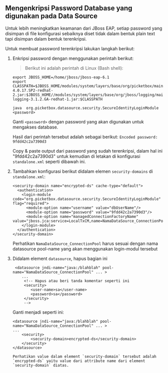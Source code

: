 ## Mengenkripsi Password Database yang digunakan pada Data Source

Untuk lebih meningkatkan keamanan dari JBoss EAP, setiap password yang disimpan di file konfigurasi sebaiknya diset tidak dalam bentuk plain text tapi disimpan
dalam bentuk terenkripsi.

Untuk membuat password terenkripsi lakukan langkah berikut:

1.  Enkripsi password dengan menggunakan perintah berikut:

    > Berikut ini adalah perintah di Linux (Bash shell):
    
    ```
    export JBOSS_HOME=/home/jboss/jboss-eap-6.1
    export CLASSPATH=$JBOSS_HOME/modules/system/layers/base/org/picketbox/main/picketbox-4.0.17.SP2-redhat-2.jar:$JBOSS_HOME//modules/system/layers/base/org/jboss/logging/main/jboss-logging-3.1.2.GA-redhat-1.jar:$CLASSPATH

    java  org.picketbox.datasource.security.SecureIdentityLoginModule <password>
    ```

    Ganti `<password>` dengan password yang akan digunakan untuk mengakses database.

    Hasil dari perintah tersebut adalah sebagai berikut: `Encoded password: 9fdd42c2a7390d3`
    
    Copy & paste output dari password yang sudah terenkripsi, dalam hal ini "9fdd42c2a7390d3" untuk kemudian di letakan di konfigurasi `standalone.xml` seperti dibawah ini.

2.  Tambahkan konfigurasi berikut didalam elemen `security-domains` di `standalone.xml`:

    ```
    <security-domain name="encrypted-ds" cache-type="default">  
      <authentication>  
        <login-module code="org.picketbox.datasource.security.SecureIdentityLoginModule" flag="required">  
          <module-option name="username" value="dbUserName"/>  
          <module-option name="password" value="9fdd42c2a7390d3"/>  
          <module-option name="managedConnectionFactoryName" value="jboss.jca:service=LocalTxCM,name=NamaDataSource_ConnectionPool"/>  
        </login-module>  
      </authentication>  
    </security-domain>
    ```

    Perhatikan `NamaDataSource_ConnectionPool` harus sesuai dengan nama datasource pool-name yang akan menggunakan login-modul tersebut


3.  Didalam element `datasource`, hapus bagian ini

    ```
     <datasource jndi-name="java:/blahblah" pool-name="NamaDataSource_ConnectionPool" ... >
        ...
         <!-- Hapus atau beri tanda komentar seperti ini
         <security> 
            <user-name>sa</user-name> 
            <password>sa</password> 
         </security>
         -->
    ```
    
    Ganti menjadi seperti ini:
    
    ```
    <datasource jndi-name="java:/blahblah" pool-name="NamaDataSource_ConnectionPool" ... >
    ...
        <security> 
            <security-domain>encrypted-ds</security-domain>
        </security>
    </datasource>
    
    Perhatikan value dalam element `security-domain` tersebut adalah `encrypted-ds` yaitu value dari attribute name dari element `security-domain` diatas.
    ```

